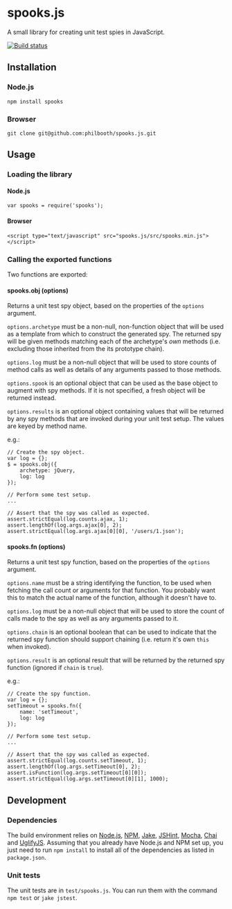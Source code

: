 # spooks.js

A small library for creating unit test spies in JavaScript.

[![Build status][ci-image]][ci-status]

## Installation

### Node.js

`npm install spooks`

### Browser

`git clone git@github.com:philbooth/spooks.js.git`

## Usage

### Loading the library

#### Node.js

```
var spooks = require('spooks');
```

#### Browser

```
<script type="text/javascript" src="spooks.js/src/spooks.min.js"></script>
```

### Calling the exported functions

Two functions are exported:

#### spooks.obj (options)

Returns a unit test spy object,
based on the properties of the `options` argument.

`options.archetype` must be a non-null, non-function object
that will be used as a template
from which to construct the generated spy.
The returned spy will be given methods
matching each of the archetype's _own_ methods
(i.e. excluding those inherited from the its prototype chain).

`options.log` must be a non-null object
that will be used to store counts of method calls
as well as details of any arguments
passed to those methods.

`options.spook` is an optional object
that can be used as the base object
to augment with spy methods.
If it is not specified,
a fresh object will be returned instead.

`options.results` is an optional object
containing values that will be returned by any spy methods
that are invoked during your unit test setup.
The values are keyed by method name.

e.g.:

```
// Create the spy object.
var log = {};
$ = spooks.obj({
    archetype: jQuery,
    log: log
});

// Perform some test setup.
...

// Assert that the spy was called as expected.
assert.strictEqual(log.counts.ajax, 1);
assert.lengthOf(log.args.ajax[0], 2);
assert.strictEqual(log.args.ajax[0][0], '/users/1.json');
```

#### spooks.fn (options)

Returns a unit test spy function,
based on the properties of the `options` argument.

`options.name` must be a string identifying the function,
to be used when fetching the call count or arguments for that function.
You probably want this to match the actual name of the function,
although it doesn't have to.

`options.log` must be a non-null object
that will be used to store the count of calls made to the spy
as well as any arguments passed to it.

`options.chain` is an optional boolean
that can be used to indicate that the returned spy function should support chaining
(i.e. return it's own `this` when invoked).

`options.result` is an optional result
that will be returned by the returned spy function
(ignored if `chain` is `true`).

e.g.:

```
// Create the spy function.
var log = {};
setTimeout = spooks.fn({
    name: 'setTimeout',
    log: log
});

// Perform some test setup.
...

// Assert that the spy was called as expected.
assert.strictEqual(log.counts.setTimeout, 1);
assert.lengthOf(log.args.setTimeout[0], 2);
assert.isFunction(log.args.setTimeout[0][0]);
assert.strictEqual(log.args.setTimeout[0][1], 1000);
```

## Development

### Dependencies

The build environment relies on
[Node.js][node],
[NPM],
[Jake],
[JSHint],
[Mocha],
[Chai] and
[UglifyJS].
Assuming that you already have Node.js and NPM set up,
you just need to run `npm install`
to install all of the dependencies
as listed in `package.json`.

### Unit tests

The unit tests are in `test/spooks.js`.
You can run them with the command `npm test`
or `jake jstest`.

[ci-image]: https://secure.travis-ci.org/philbooth/spooks.js.png?branch=master
[ci-status]: http://travis-ci.org/#!/philbooth/spooks.js
[onejs]: https://github.com/azer/onejs
[browserify]: https://github.com/substack/node-browserify
[node]: http://nodejs.org/
[npm]: https://npmjs.org/
[jake]: https://github.com/mde/jake
[jshint]: https://github.com/jshint/node-jshint
[mocha]: http://visionmedia.github.com/mocha
[chai]: http://chaijs.com/
[uglifyjs]: https://github.com/mishoo/UglifyJS

